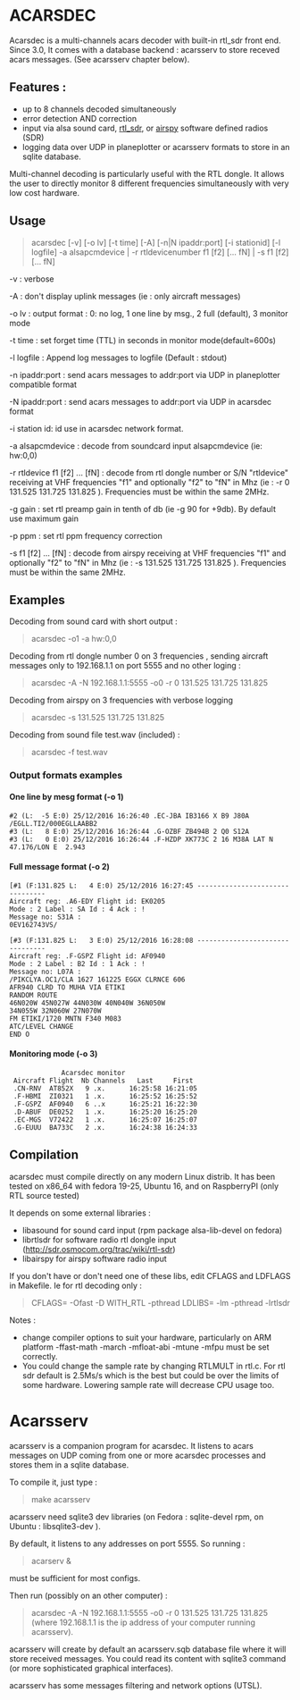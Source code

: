 # ACARSDEC
Acarsdec is a multi-channels acars decoder with built-in rtl_sdr front end.
Since 3.0, It comes with a database backend : acarsserv to store receved acars messages. (See acarsserv chapter below).

## Features :

 * up to 8 channels decoded simultaneously
 * error detection AND correction
 * input via alsa sound card, [rtl_sdr](http://sdr.osmocom.org/trac/wiki/rtl-sdr), or [airspy](http://airspy.com/) software defined radios (SDR)
 * logging data over UDP in planeplotter or acarsserv formats to store in an sqlite database.

Multi-channel decoding is particularly useful with the RTL dongle. It allows the user to directly monitor 8 different frequencies simultaneously with very low cost hardware.

## Usage
> acarsdec  [-v] [-o lv] [-t time] [-A] [-n|N ipaddr:port] [-i stationid] [-l logfile]  -a alsapcmdevice  |   -r rtldevicenumber  f1 [f2] [... fN] | -s f1 [f2] [... fN]

 -v :			verbose
 
 -A :			don't display uplink messages (ie : only aircraft messages)
 
 -o lv :		output format : 0: no log, 1 one line by msg., 2 full (default), 3 monitor mode
 
 -t time :		set forget time (TTL) in seconds in monitor mode(default=600s)
 
 -l logfile :		Append log messages to logfile (Default : stdout)
 
 -n ipaddr:port :	send acars messages to addr:port via UDP in planeplotter compatible format
 
 -N ipaddr:port :	send acars messages to addr:port via UDP in acarsdec format
 
 -i station id:		id use in acarsdec network format.

 -a alsapcmdevice :	decode from soundcard input alsapcmdevice (ie: hw:0,0)

 -r rtldevice f1 [f2] ... [fN] :		decode from rtl dongle number or S/N "rtldevice" receiving at VHF frequencies "f1" and optionally "f2" to "fN" in Mhz (ie : -r 0 131.525 131.725 131.825 ). Frequencies must be within the same 2MHz.
 
 -g gain :		set rtl preamp gain in tenth of db (ie -g 90 for +9db). By default use maximum gain
 
 -p ppm :		set rtl ppm frequency correction

 -s f1 [f2] ... [fN] :		decode from airspy receiving at VHF frequencies "f1" and optionally "f2" to "fN" in Mhz (ie : -s  131.525 131.725 131.825 ). Frequencies must be within the same 2MHz.


## Examples

Decoding from sound card with short output :
> acarsdec -o1 -a hw:0,0

Decoding from rtl dongle number 0 on 3 frequencies , sending aircraft messages only to 192.168.1.1 on port 5555
and no other loging :
> acarsdec -A -N 192.168.1.1:5555 -o0 -r 0 131.525 131.725 131.825

Decoding from airspy on 3 frequencies with verbose logging
> acarsdec -s 131.525 131.725 131.825

Decoding from sound file test.wav (included) :
> acarsdec -f test.wav

### Output formats examples

#### One line by mesg format (-o 1)

    #2 (L:  -5 E:0) 25/12/2016 16:26:40 .EC-JBA IB3166 X B9 J80A /EGLL.TI2/000EGLLAABB2
    #3 (L:   8 E:0) 25/12/2016 16:26:44 .G-OZBF ZB494B 2 Q0 S12A 
    #3 (L:   0 E:0) 25/12/2016 16:26:44 .F-HZDP XK773C 2 16 M38A LAT N 47.176/LON E  2.943


#### Full message format (-o 2)

    [#1 (F:131.825 L:   4 E:0) 25/12/2016 16:27:45 --------------------------------
    Aircraft reg: .A6-EDY Flight id: EK0205
    Mode : 2 Label : SA Id : 4 Ack : !
    Message no: S31A :
    0EV162743VS/
    
    [#3 (F:131.825 L:   3 E:0) 25/12/2016 16:28:08 --------------------------------
    Aircraft reg: .F-GSPZ Flight id: AF0940
    Mode : 2 Label : B2 Id : 1 Ack : !
    Message no: L07A :
    /PIKCLYA.OC1/CLA 1627 161225 EGGX CLRNCE 606
    AFR940 CLRD TO MUHA VIA ETIKI
    RANDOM ROUTE
    46N020W 45N027W 44N030W 40N040W 36N050W
    34N055W 32N060W 27N070W
    FM ETIKI/1720 MNTN F340 M083
    ATC/LEVEL CHANGE
    END O

#### Monitoring mode (-o 3)

                 Acarsdec monitor
     Aircraft Flight  Nb Channels   Last     First
     .CN-RNV  AT852X   9 .x.      16:25:58 16:21:05
     .F-HBMI  ZI0321   1 .x.      16:25:52 16:25:52
     .F-GSPZ  AF0940   6 ..x      16:25:21 16:22:30
     .D-ABUF  DE0252   1 .x.      16:25:20 16:25:20
     .EC-MGS  V72422   1 .x.      16:25:07 16:25:07
     .G-EUUU  BA733C   2 .x.      16:24:38 16:24:33


## Compilation
acarsdec must compile directly on any modern Linux distrib.
It has been tested on x86_64 with fedora 19-25, Ubuntu 16, and on RaspberryPI (only RTL source tested)

It depends on some external libraries :
 * libasound for sound card input (rpm package alsa-lib-devel on fedora)
 * librtlsdr for software radio rtl dongle input (http://sdr.osmocom.org/trac/wiki/rtl-sdr)
 * libairspy for airspy software radio input 

If you don't have or don't need one of these libs, edit CFLAGS and LDFLAGS in Makefile.
Ie for rtl decoding only :
> CFLAGS= -Ofast -D WITH_RTL -pthread
> LDLIBS= -lm -pthread -lrtlsdr

Notes : 
 * change compiler options to suit your hardware, particularly on ARM platform -ffast-math -march -mfloat-abi -mtune -mfpu must be set correctly.
 * You could change the sample rate by changing RTLMULT in rtl.c. For rtl sdr default is 2.5Ms/s which is the best but could be over the limits of some hardware. Lowering sample rate will decrease CPU usage too. 


# Acarsserv

acarsserv is a companion program for acarsdec. It listens to acars messages on UDP coming from one or more acarsdec processes and stores them in a sqlite database.

To compile it, just type : 
> make acarsserv

acarsserv need sqlite3 dev libraries (on Fedora : sqlite-devel rpm, on Ubuntu : libsqlite3-dev ).

By default, it listens to any addresses on port 5555.
So running : 
> acarserv &

must be sufficient for most configs.

Then run (possibly on an other computer) :
> acarsdec -A -N 192.168.1.1:5555 -o0 -r 0 131.525 131.725 131.825
> (where 192.168.1.1 is the ip address of your computer running acarsserv).

acarsserv will create by default an acarsserv.sqb database file where it will store received messages.
You could read its content with sqlite3 command (or more sophisticated graphical interfaces).

acarsserv has some messages filtering and network options (UTSL).


